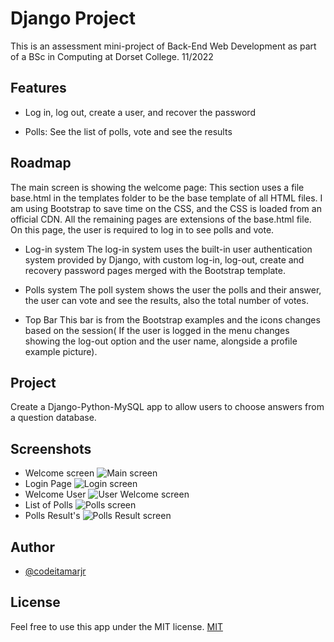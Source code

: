 
# Django Project

This is an assessment mini-project of Back-End Web Development as part of a BSc in Computing at Dorset College. 11/2022

## Features

- Log in, log out, create a user, and recover the password

- Polls: See the list of polls, vote and see the results

## Roadmap

The main screen is showing the welcome page:
This section uses a file base.html in the templates folder to be the base template of all HTML files.
I am using Bootstrap to save time on the CSS, and the CSS is loaded from an official CDN.
All the remaining pages are extensions of the base.html file.
On this page, the user is required to log in to see polls and vote.

- Log-in system
The log-in system uses the built-in user authentication system provided by Django, with custom log-in, log-out, create and recovery password pages merged with the Bootstrap template.

- Polls system
The poll system shows the user the polls and their answer, the user can vote and see the results, also the total number of votes.

- Top Bar
This bar is from the Bootstrap examples and the icons changes based on the session( If the user is logged in the menu changes showing the log-out option and the user name, alongside a profile example picture).

## Project

Create a Django-Python-MySQL app to allow users to choose answers from a question database.

## Screenshots

- Welcome screen
![Main screen](https://github.com/codeitamarjr/Y3S1djangoAuthExercise/blob/master/screens/1-mail%20screen.png?raw=true)
- Login Page
![Login screen](https://github.com/codeitamarjr/Y3S1djangoAuthExercise/blob/master/screens/3-login%20screen.png?raw=true)
- Welcome User
![User Welcome screen](https://github.com/codeitamarjr/Y3S1djangoAuthExercise/blob/master/screens/4-welcome%20screen.png?raw=true)
- List of Polls
![Polls screen](https://github.com/codeitamarjr/Y3S1djangoAuthExercise/blob/master/screens/1-polls%20screen.png?raw=true)
- Polls Result's
![Polls Result screen](https://github.com/codeitamarjr/Y3S1djangoAuthExercise/blob/master/screens/6-result%20screen.png?raw=true)

## Author

- [@codeitamarjr](https://www.github.com/codeitamarjr)

## License

Feel free to use this app under the MIT license.
[MIT](https://choosealicense.com/licenses/mit/)
